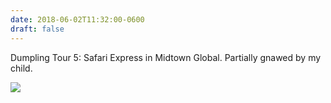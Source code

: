 ```yaml
---
date: 2018-06-02T11:32:00-0600
draft: false
---
```


Dumpling Tour 5: Safari Express in Midtown Global. Partially gnawed by my child.

![](/images/2018/b8a58a6007.jpg)

